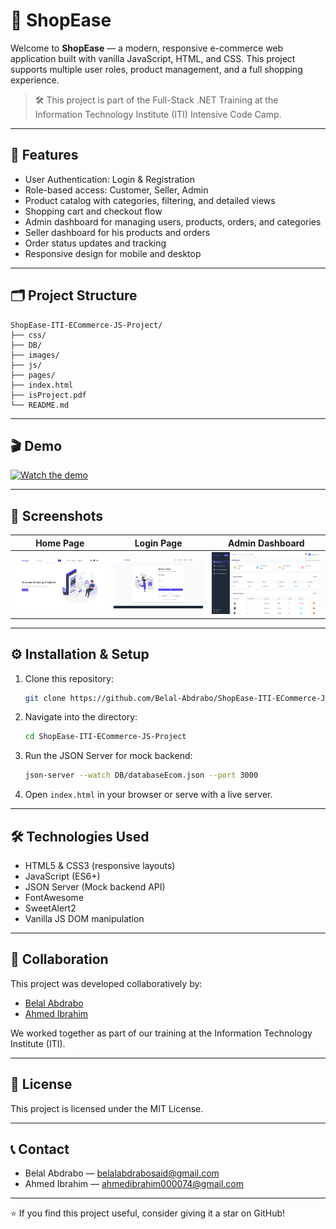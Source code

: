 
# 🛒 ShopEase

Welcome to **ShopEase** — a modern, responsive e-commerce web application built with vanilla JavaScript, HTML, and CSS. This project supports multiple user roles, product management, and a full shopping experience.

> 🛠️ This project is part of the Full-Stack .NET Training at the Information Technology Institute (ITI) Intensive Code Camp.

---

## 🚀 Features

- User Authentication: Login & Registration  
- Role-based access: Customer, Seller, Admin  
- Product catalog with categories, filtering, and detailed views  
- Shopping cart and checkout flow  
- Admin dashboard for managing users, products, orders, and categories  
- Seller dashboard for his products and orders  
- Order status updates and tracking  
- Responsive design for mobile and desktop  

---


## 🗂️ Project Structure

```
ShopEase-ITI-ECommerce-JS-Project/
├── css/
├── DB/
├── images/
├── js/
├── pages/
├── index.html
├── isProject.pdf
└── README.md
```

---

## 🎬 Demo

[![Watch the demo](https://img.youtube.com/vi/f3k7rpkUzaQ/0.jpg)](https://www.youtube.com/watch?v=f3k7rpkUzaQ)

---

## 📸 Screenshots

| Home Page | Login Page | Admin Dashboard |
|-----------|------------|------------------|
| ![Home](images/HomePage.png) | ![Login](images/LoginScreen.png) | ![Admin](images/AdminDashboard.png) |

---

## ⚙️ Installation & Setup

1. Clone this repository:  
   ```bash
   git clone https://github.com/Belal-Abdrabo/ShopEase-ITI-ECommerce-JS-Project.git
   ```

2. Navigate into the directory:

   ```bash
   cd ShopEase-ITI-ECommerce-JS-Project
   ```

3. Run the JSON Server for mock backend:

   ```bash
   json-server --watch DB/databaseEcom.json --port 3000
   ```

4. Open `index.html` in your browser or serve with a live server.

---

## 🛠️ Technologies Used

- HTML5 & CSS3 (responsive layouts)
- JavaScript (ES6+)
- JSON Server (Mock backend API)
- FontAwesome
- SweetAlert2
- Vanilla JS DOM manipulation

---

## 👥 Collaboration

This project was developed collaboratively by:

- [Belal Abdrabo](mailto:belalabdrabosaid@gmail.com)
- [Ahmed Ibrahim](mailto:ahmedibrahim000074@gmail.com)  

We worked together as part of our training at the Information Technology Institute (ITI).

---

## 📄 License

This project is licensed under the MIT License.

---

## 📞 Contact

- Belal Abdrabo — [belalabdrabosaid@gmail.com](mailto:belalabdrabosaid@gmail.com)
- Ahmed Ibrahim — [ahmedibrahim000074@gmail.com](mailto:ahmedibrahim000074@gmail.com)  

---

⭐️ If you find this project useful, consider giving it a star on GitHub!
